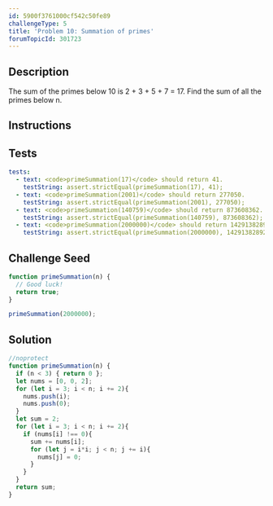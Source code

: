 ```yaml
---
id: 5900f3761000cf542c50fe89
challengeType: 5
title: 'Problem 10: Summation of primes'
forumTopicId: 301723
---
```


## Description
<section id='description'>
The sum of the primes below 10 is 2 + 3 + 5 + 7 = 17.
Find the sum of all the primes below n.
</section>

## Instructions
<section id='instructions'>

</section>

## Tests
<section id='tests'>

```yml
tests:
  - text: <code>primeSummation(17)</code> should return 41.
    testString: assert.strictEqual(primeSummation(17), 41);
  - text: <code>primeSummation(2001)</code> should return 277050.
    testString: assert.strictEqual(primeSummation(2001), 277050);
  - text: <code>primeSummation(140759)</code> should return 873608362.
    testString: assert.strictEqual(primeSummation(140759), 873608362);
  - text: <code>primeSummation(2000000)</code> should return 142913828922.
    testString: assert.strictEqual(primeSummation(2000000), 142913828922);

```

</section>

## Challenge Seed
<section id='challengeSeed'>

<div id='js-seed'>

```js
function primeSummation(n) {
  // Good luck!
  return true;
}

primeSummation(2000000);
```

</div>

</section>

## Solution
<section id='solution'>

```js
//noprotect
function primeSummation(n) {
  if (n < 3) { return 0 };
  let nums = [0, 0, 2];
  for (let i = 3; i < n; i += 2){
    nums.push(i);
    nums.push(0);
  }
  let sum = 2;
  for (let i = 3; i < n; i += 2){
    if (nums[i] !== 0){
      sum += nums[i];
      for (let j = i*i; j < n; j += i){
        nums[j] = 0;
      }
    }
  }
  return sum;
}
```

</section>
